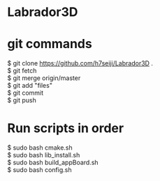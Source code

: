 # Labrador3D

# git commands
$ git clone https://github.com/h7seiji/Labrador3D .  
$ git fetch  
$ git merge origin/master  
$ git add "files"  
$ git commit  
$ git push  

# Run scripts in order
$ sudo bash cmake.sh  
$ sudo bash lib_install.sh  
$ sudo bash build_appBoard.sh   
$ sudo bash config.sh  
